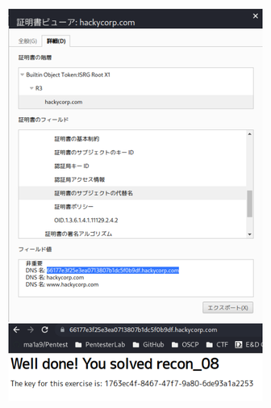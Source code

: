 ![c40782b388c3c97376114ae95ac1d7f4.png](../../_resources/c40782b388c3c97376114ae95ac1d7f4.png)   
![71d9f5565fcd0d6f17103e1d46205677.png](../../_resources/71d9f5565fcd0d6f17103e1d46205677.png)